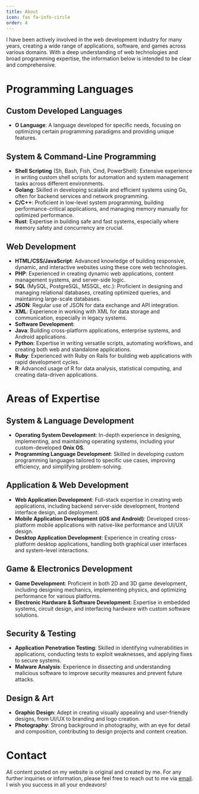 ```yaml
---
title: About
icon: fas fa-info-circle
order: 4
---
```


I have been actively involved in the web development industry for many years, creating a wide range of applications, software, and games across various domains. With a deep understanding of web technologies and broad programming expertise, the information below is intended to be clear and comprehensive.

# Programming Languages

## Custom Developed Languages
- **O Language**: A language developed for specific needs, focusing on optimizing certain programming paradigms and providing unique features.

## System & Command-Line Programming

- **Shell Scripting** (Sh, Bash, Fish, Cmd, PowerShell): Extensive experience in writing custom shell scripts for automation and system management tasks across different environments.
- **Golang**: Skilled in developing scalable and efficient systems using Go, often for backend services and network programming.
- **C/C++**: Proficient in low-level system programming, building performance-critical applications, and managing memory manually for optimized performance.
- **Rust**: Expertise in building safe and fast systems, especially where memory safety and concurrency are crucial.


##  Web Development

 - **HTML/CSS/JavaScript**: Advanced knowledge of building responsive, dynamic, and interactive websites using these core web technologies.
 - **PHP**: Experienced in creating dynamic web applications, content management systems, and server-side logic.
 - **SQL** (MySQL, PostgreSQL, MSSQL, etc.): Proficient in designing and managing relational databases, creating optimized  queries, and maintaining large-scale databases.
- **JSON**: Regular use of JSON for data exchange and API integration.
- **XML**: Experience in working with XML for data storage and communication, especially in legacy systems.
 - **Software Development**:  
- **Java**: Building cross-platform applications, enterprise systems, and Android applications.
- **Python**: Expertise in writing versatile scripts, automating workflows, and creating both web and standalone applications.
- **Ruby**: Experienced with Ruby on Rails for building web applications with rapid development cycles.
- **R**: Advanced usage of R for data analysis, statistical computing, and creating data-driven applications.


# Areas of Expertise

## System & Language Development

- **Operating System Development**: In-depth experience in designing, implementing, and maintaining operating systems, including your custom-developed **Onix OS**.
- **Programming Language Development**: Skilled in developing custom programming languages tailored to specific use cases, improving efficiency, and simplifying problem-solving.

## Application & Web Development

- **Web Application Development**: Full-stack expertise in creating web applications, including backend server-side development, frontend interface design, and deployment.
- **Mobile Application Development (iOS and Android)**: Developed cross-platform mobile applications with native-like performance and UI/UX design.
 - **Desktop Application Development**: Experience in creating cross-platform desktop applications, handling both graphical user interfaces and system-level interactions.

## Game & Electronics Development

- **Game Development**: Proficient in both 2D and 3D game development, including designing mechanics, implementing physics, and optimizing performance for various platforms.
- **Electronic Hardware & Software Development**: Expertise in embedded systems, circuit design, and interfacing hardware with custom software solutions.

## Security & Testing

- **Application Penetration Testing**: Skilled in identifying vulnerabilities in applications, conducting tests to exploit weaknesses, and applying fixes to secure systems.
- **Malware Analysis**: Experience in dissecting and understanding malicious software to improve security measures and prevent future attacks.

## Design & Art

 - **Graphic Design**: Adept in creating visually appealing and user-friendly designs, from UI/UX to branding and logo creation.
 - **Photography**: Strong background in photography, with an eye for detail and composition, contributing to design projects and content creation.

# Contact  
All content posted on my website is original and created by me. For any further inquiries or information, please feel free to reach out to me via [email](mailto:info@oytun.org). I wish you success in all your endeavors!

